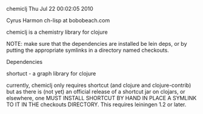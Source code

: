 
chemiclj
Thu Jul 22 00:02:05 2010

Cyrus Harmon
ch-lisp at bobobeach.com

chemiclj is a chemistry library for clojure

NOTE: make sure that the dependencies are installed be lein deps, or by
putting the appropriate symlinks in a directory named checkouts.

Dependencies

 shortuct - a graph library for clojure

currently, chemiclj only requires shortcut (and clojure and
clojure-contrib) but as there is (not yet) an official release of a
shortcut jar on clojars, or elsewhere, one MUST INSTALL SHORTCUT BY
HAND IN PLACE A SYMLINK TO IT IN THE checkouts DIRECTORY. This
requires leiningen 1.2 or later.
